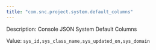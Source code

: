 ```yaml
---
title: "com.snc.project.system.default_columns"
---
```


Description: Console JSON System Default Columns

Value: `sys_id,sys_class_name,sys_updated_on,sys_domain`